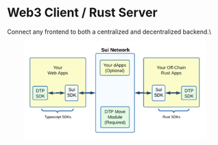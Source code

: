 # Web3 Client / Rust Server

Connect any frontend to both a centralized and decentralized backend.\


<figure><img src="../.gitbook/assets/Web3 Client Rust Server.png" alt=""><figcaption></figcaption></figure>